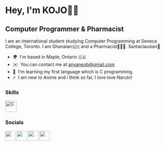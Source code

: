 Hey, I'm KOJO👋🏾
=====================

Computer Programmer & Pharmacist
-------------------

I am an international student studying Computer Programming at Seneca College, Toronto. I am Ghanaian🇬🇭 and a Pharmacist👨🏾‍⚕️. Santaclausian🦓

*   🌍  I'm based in Maple, Ontario 🇨🇦
*   ✉️  You can contact me at [anyaneob@gmail.com](mailto:anyaneob@gmail.com)
*   🧠  I'm learning my first language which is C programming.
*   ⚡  I am new to Anime and i think so far, I love love Naruto!
  ### Skills 
<p align="left">
<a href="https://docs.microsoft.com/en-us/cpp/?view=msvc-170" target="_blank" rel="noreferrer"><img src="https://raw.githubusercontent.com/danielcranney/readme-generator/main/public/icons/skills/c-colored.svg" width="36" height="36" alt="C" /></a> 
</p>
                    
  ### Socials
  <p align="left"> <a href="https://www.github.com/0bese" target="_blank" rel="noreferrer"><img src="https://raw.githubusercontent.com/danielcranney/readme-generator/main/public/icons/socials/github-dark.svg" width="32" height="32" /></a> <a href="http://www.instagram.com/mr.obese_" target="_blank" rel="noreferrer"><img src="https://raw.githubusercontent.com/danielcranney/readme-generator/main/public/icons/socials/instagram.svg" width="32" height="32" /></a> <a href="https://www.linkedin.com/in/kojo-anyane-obese-b6a6661a9" target="_blank" rel="noreferrer"><img src="https://raw.githubusercontent.com/danielcranney/readme-generator/main/public/icons/socials/linkedin.svg" width="32" height="32" /></a> <a href="https://www.twitter.com/mrobese_" target="_blank" rel="noreferrer"><img src="https://raw.githubusercontent.com/danielcranney/readme-generator/main/public/icons/socials/twitter.svg" width="32" height="32" /></a></p>

